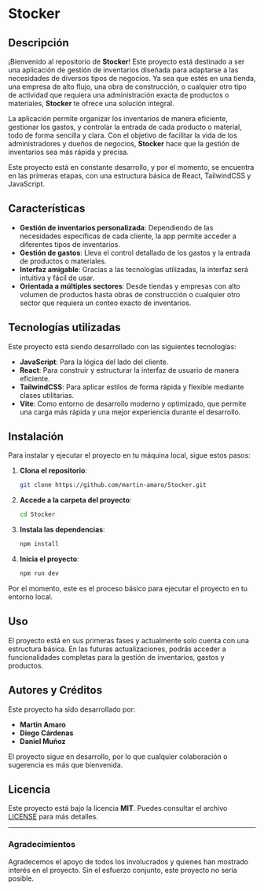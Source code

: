 # **Stocker**

## **Descripción**

¡Bienvenido al repositorio de **Stocker**! Este proyecto está destinado a ser una aplicación de gestión de inventarios diseñada para adaptarse a las necesidades de diversos tipos de negocios. Ya sea que estés en una tienda, una empresa de alto flujo, una obra de construcción, o cualquier otro tipo de actividad que requiera una administración exacta de productos o materiales, **Stocker** te ofrece una solución integral.

La aplicación permite organizar los inventarios de manera eficiente, gestionar los gastos, y controlar la entrada de cada producto o material, todo de forma sencilla y clara. Con el objetivo de facilitar la vida de los administradores y dueños de negocios, **Stocker** hace que la gestión de inventarios sea más rápida y precisa.

Este proyecto está en constante desarrollo, y por el momento, se encuentra en las primeras etapas, con una estructura básica de React, TailwindCSS y JavaScript.

## **Características**

- **Gestión de inventarios personalizada**: Dependiendo de las necesidades específicas de cada cliente, la app permite acceder a diferentes tipos de inventarios.
- **Gestión de gastos**: Lleva el control detallado de los gastos y la entrada de productos o materiales.
- **Interfaz amigable**: Gracias a las tecnologías utilizadas, la interfaz será intuitiva y fácil de usar.
- **Orientada a múltiples sectores**: Desde tiendas y empresas con alto volumen de productos hasta obras de construcción o cualquier otro sector que requiera un conteo exacto de inventarios.

## **Tecnologías utilizadas**

Este proyecto está siendo desarrollado con las siguientes tecnologías:

- **JavaScript**: Para la lógica del lado del cliente.
- **React**: Para construir y estructurar la interfaz de usuario de manera eficiente.
- **TailwindCSS**: Para aplicar estilos de forma rápida y flexible mediante clases utilitarias.
- **Vite**: Como entorno de desarrollo moderno y optimizado, que permite una carga más rápida y una mejor experiencia durante el desarrollo.


## **Instalación**

Para instalar y ejecutar el proyecto en tu máquina local, sigue estos pasos:

1. **Clona el repositorio**:
    ```bash
    git clone https://github.com/martin-amaro/Stocker.git
    ```

2. **Accede a la carpeta del proyecto**:
    ```bash
    cd Stocker
    ```

3. **Instala las dependencias**:
    ```bash
    npm install
    ```

4. **Inicia el proyecto**:
    ```bash
    npm run dev
    ```

Por el momento, este es el proceso básico para ejecutar el proyecto en tu entorno local.

## **Uso**

El proyecto está en sus primeras fases y actualmente solo cuenta con una estructura básica. En las futuras actualizaciones, podrás acceder a funcionalidades completas para la gestión de inventarios, gastos y productos.

## **Autores y Créditos**

Este proyecto ha sido desarrollado por:

- **Martin Amaro**
- **Diego Cárdenas**
- **Daniel Muñoz**

El proyecto sigue en desarrollo, por lo que cualquier colaboración o sugerencia es más que bienvenida.

## **Licencia**

Este proyecto está bajo la licencia **MIT**. Puedes consultar el archivo [LICENSE](LICENSE) para más detalles.

---

### **Agradecimientos**

Agradecemos el apoyo de todos los involucrados y quienes han mostrado interés en el proyecto. Sin el esfuerzo conjunto, este proyecto no sería posible.
